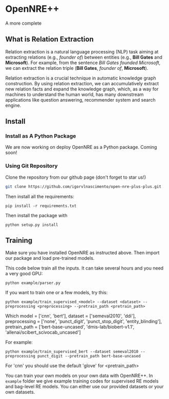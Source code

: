 # OpenNRE++

A more complete 

## What is Relation Extraction

Relation extraction is a natural language processing (NLP) task aiming at extracting relations (e.g., *founder of*) between entities (e.g., **Bill Gates** and **Microsoft**). For example, from the sentence *Bill Gates founded Microsoft*, we can extract the relation triple (**Bill Gates**, *founder of*, **Microsoft**). 

Relation extraction is a crucial technique in automatic knowledge graph construction. By using relation extraction, we can accumulatively extract new relation facts and expand the knowledge graph, which, as a way for machines to understand the human world, has many downstream applications like question answering, recommender system and search engine. 

## Install 

### Install as A Python Package

We are now working on deploy OpenNRE as a Python package. Coming soon!

### Using Git Repository

Clone the repository from our github page (don't forget to star us!)

```bash
git clone https://github.com/igorvlnascimento/open-nre-plus-plus.git
```

Then install all the requirements:

```
pip install -r requirements.txt
```

Then install the package with 
```
python setup.py install 
```

## Training

Make sure you have installed OpenNRE as instructed above. Then import our package and load pre-trained models.

This code below train all the inputs. It can take several hours and you need a very good GPU:
```
python example/parser.py
```

If you want to train one or a few models, try this:
```
python example/train_supervised_<model> --dataset <dataset> --preprocessing <preprocessing> --pretrain_path <pretrain_path>
```

Which model = ['cnn', 'bert'], dataset = ['semeval2010', 'ddi'], preprocessing = ['none', 'punct_digit', 'punct_stop_digit', 'entity_blinding'], pretrain_path = ['bert-base-uncased', 'dmis-lab/biobert-v1.1', 'allenai/scibert_scivocab_uncased']

For example:
```
python example/train_supervised_bert --dataset semeval2010 --preprocessing punct_digit --pretrain_path bert-base-uncased
```

For 'cnn' you should use the default 'glove' for <pretrain_path>

You can train your own models on your own data with OpenNRE++. In `example` folder we give example training codes for supervised RE models and bag-level RE models. You can either use our provided datasets or your own datasets.
